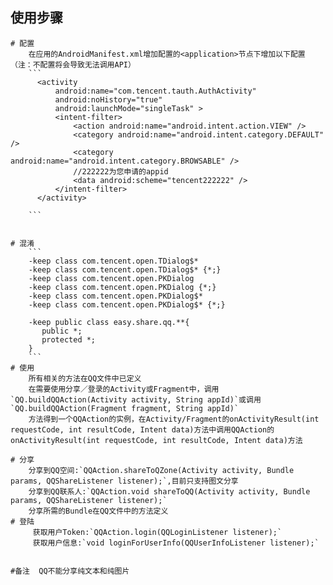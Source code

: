 
## 使用步骤
    # 配置
        在应用的AndroidManifest.xml增加配置的<application>节点下增加以下配置（注：不配置将会导致无法调用API）
        ```
          <activity
              android:name="com.tencent.tauth.AuthActivity"
              android:noHistory="true"
              android:launchMode="singleTask" >
              <intent-filter>
                  <action android:name="android.intent.action.VIEW" />
                  <category android:name="android.intent.category.DEFAULT" />
                  <category android:name="android.intent.category.BROWSABLE" />
                  //222222为您申请的appid
                  <data android:scheme="tencent222222" />
              </intent-filter>
          </activity>

        ```


    # 混淆
        ```
        -keep class com.tencent.open.TDialog$*
        -keep class com.tencent.open.TDialog$* {*;}
        -keep class com.tencent.open.PKDialog
        -keep class com.tencent.open.PKDialog {*;}
        -keep class com.tencent.open.PKDialog$*
        -keep class com.tencent.open.PKDialog$* {*;}

        -keep public class easy.share.qq.**{
           public *;
           protected *;
        }
        ```
    # 使用
        所有相关的方法在QQ文件中已定义
        在需要使用分享／登录的Activity或Fragment中，调用`QQ.buildQQAction(Activity activity, String appId)`或调用`QQ.buildQQAction(Fragment fragment, String appId)`
        方法得到一个QQAction的实例，在Activity/Fragment的onActivityResult(int requestCode, int resultCode, Intent data)方法中调用QQAction的onActivityResult(int requestCode, int resultCode, Intent data)方法

    # 分享
        分享到QQ空间:`QQAction.shareToQZone(Activity activity, Bundle params, QQShareListener listener);`,目前只支持图文分享
        分享到QQ联系人:`QQAction.void shareToQQ(Activity activity, Bundle params, QQShareListener listener);`
        分享所需的Bundle在QQ文件中的方法定义
    # 登陆
         获取用户Token:`QQAction.login(QQLoginListener listener);`
         获取用户信息:`void loginForUserInfo(QQUserInfoListener listener);`


    #备注  QQ不能分享纯文本和纯图片